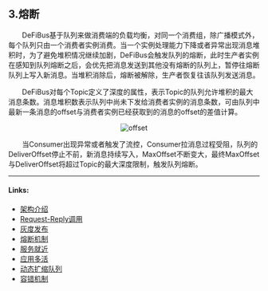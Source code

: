 ## 3.熔断

&nbsp;&nbsp;&nbsp;&nbsp;&nbsp;&nbsp;
DeFiBus基于队列来做消费端的负载均衡，对同一个消费组，除广播模式外，每个队列只由一个消费者实例消费。当一个实例处理能力下降或者异常出现消息堆积时，为了避免堆积情况继续加剧，DeFiBus会触发队列的熔断，此时生产者实例在感知到队列熔断之后，会优先把消息发送到其他没有熔断的队列上，暂停往熔断队列上写入新消息。当堆积消除后，熔断被解除，生产者恢复往该队列发送消息。

&nbsp;&nbsp;&nbsp;&nbsp;&nbsp;&nbsp;
DeFiBus对每个Topic定义了深度的属性，表示Topic的队列允许堆积的最大消息条数。消息堆积数表示队列中尚未下发给消费者实例的消息条数，可由队列中最新一条消息的offset与消费者实例已经获取到的消息的offset的差值计算。
<div align=center>

![offset](../../../docs/images/features/circuit-break-p1.png)

</div>

&nbsp;&nbsp;&nbsp;&nbsp;&nbsp;&nbsp;
当Consumer出现异常或者触发了流控，Consumer拉消息过程受阻，队列的DeliverOffset停止不前，新消息持续写入，MaxOffset不断变大，最终MaxOffset与DeliverOffset将超过Topic的最大深度限制，触发队列熔断。

---

#### Links:

* [架构介绍](../../../README.zh-CN.md)
* [Request-Reply调用](../features/1-request-response-call.md)
* [灰度发布](../features/2-dark-launch.md)
* [熔断机制](../features/3-circuit-break-mechanism.md)
* [服务就近](../features/4-invoke-service-nearby.md)
* [应用多活](../features/5-multi-active.md)
* [动态扩缩队列](../features/6-dynamic-adjust-queue.md)
* [容错机制](../features/8-fault-tolerant.md)
